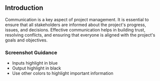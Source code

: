 ## Introduction

Communication is a key aspect of project management. It is essential to ensure that all stakeholders are informed about the project's progress, issues, and decisions. Effective communication helps in building trust, resolving conflicts, and ensuring that everyone is aligned with the project's goals and objectives.

### Screenshot Guidance

- Inputs highlight in blue
- Output highlight in black
- Use other colors to highlight important information
